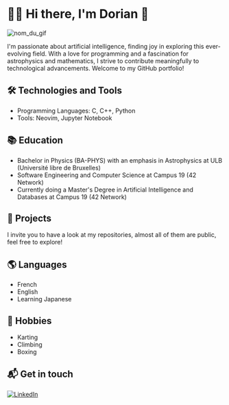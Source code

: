 # 👋🏻 Hi there, I'm Dorian 🚀

![nom_du_gif](interstellar.gif)

I'm passionate about artificial intelligence, finding joy in exploring this ever-evolving field. With a love for programming and a fascination for astrophysics and mathematics, I strive to contribute meaningfully to technological advancements. Welcome to my GitHub portfolio!

## 🛠️ Technologies and Tools

- Programming Languages: C, C++, Python
- Tools: Neovim, Jupyter Notebook

## 📚 Education

- Bachelor in Physics (BA-PHYS) with an emphasis in Astrophysics at ULB (Université libre de Bruxelles)
- Software Engineering and Computer Science at Campus 19 (42 Network)
- Currently doing a Master's Degree in Artificial Intelligence and Databases at Campus 19 (42 Network)

## 📂 Projects

I invite you to have a look at my repositories, almost all of them are public, feel free to explore!

## 🌎 Languages

- French
- English
- Learning Japanese

## 🎯 Hobbies

- Karting
- Climbing
- Boxing

## 📬 Get in touch

[![LinkedIn](https://img.shields.io/badge/linkedin-%230077B5.svg?style=for-the-badge&logo=linkedin&logoColor=white&link=https://www.linkedin.com/in/dorian-duraku/)](https://www.linkedin.com/in/dorian-duraku/)

